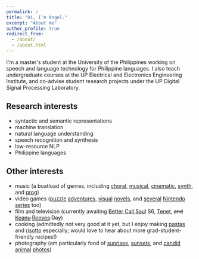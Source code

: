```yaml
---
permalink: /
title: "Hi, I'm Angel."
excerpt: "About me"
author_profile: true
redirect_from: 
  - /about/
  - /about.html
---
```


I'm a master's student at the University of the Philippines working on speech and language technology for Philippine languages. I also teach undergraduate courses at the UP Electrical and Electronics Engineering Institute, and co-advise student research projects under the UP Digital Signal Processing Laboratory.

Research interests
------
- syntactic and semantic representations
- machine translation
- natural language understanding
- speech recognition and synthesis
- low-resource NLP
- Philippine languages

Other interests
------
- music (a boatload of genres, including [choral](https://www.youtube.com/watch?v=L-mincZQozE), [musical](https://www.youtube.com/watch?v=IddP8AAIGTQ), [cinematic](https://www.youtube.com/watch?v=MPphWCr4ba8), [synth](https://www.youtube.com/watch?v=ukgvTE3A0Ic), and [prog](https://www.youtube.com/watch?v=1n7uvokARQ4))
- video games ([puzzle](https://en.wikipedia.org/wiki/Portal_(series)) [adventures](https://en.wikipedia.org/wiki/Professor_Layton), [visual](https://en.wikipedia.org/wiki/Ace_Attorney) [novels](https://en.wikipedia.org/wiki/Zero_Escape), and [several](https://en.wikipedia.org/wiki/Pok%C3%A9mon) [Nintendo](https://en.wikipedia.org/wiki/Animal_Crossing:_New_Horizons) [series](https://en.wikipedia.org/wiki/Rhythm_Heaven) too)
- film and television (currently awaiting [Better Call Saul](https://en.wikipedia.org/wiki/Better_Call_Saul) S6, [Tenet](https://en.wikipedia.org/wiki/Tenet_(film)), ~~and [Keanu](https://en.wikipedia.org/wiki/John_Wick#John_Wick:_Chapter_4_(2022)) [Reeves](https://en.wikipedia.org/wiki/The_Matrix_4) Day~~)
- cooking (admittedly not very good at it yet, but I enjoy making [pastas](https://www.panlasangpinoymeatrecipes.com/creamy-tuna-carbonara-supreme.htm) and [risotto](https://panlasangpinoy.com/make-risotto/) especially; would love to hear about more grad-student-friendly recipes!)
- photography (am particularly fond of [sunrises](https://photos.app.goo.gl/xwvhTsobmtjetQfV6), [sunsets](https://photos.app.goo.gl/qjUorMxPriXWGKMu8), and [candid](https://photos.app.goo.gl/DDxDyr6y325H9Cu4A) [animal](https://photos.app.goo.gl/ZELiLwcHdMxerZq98) [photos](https://photos.app.goo.gl/6szixSKFxjx8NRyL8))
